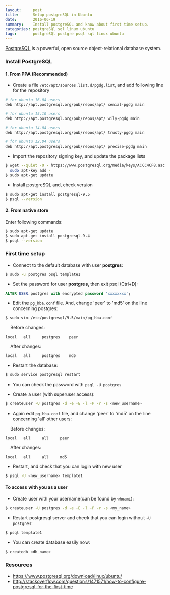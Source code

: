 ```yaml
---
layout:     post
title:      Setup postgreSQL in Ubuntu
date:       2016-06-19
summary:    Install postgreSQL and know about first time setup.
categories: postgreSQl sql linux ubuntu
tags:       postgreSQl postgre psql sql linux ubuntu
---
```


<a href="https://www.postgresql.org/" target="_blank">PostgreSQL</a> is a powerful, open source object-relational database system.

### Install PostgreSQL

#### 1. From PPA (Recommended)

* Create a file `/etc/apt/sources.list.d/pgdg.list`, and add following line for the repository

```bash
# for ubuntu 16.04 users
deb http://apt.postgresql.org/pub/repos/apt/ xenial-pgdg main

# for ubuntu 15.10 users
deb http://apt.postgresql.org/pub/repos/apt/ wily-pgdg main

# for ubuntu 14.04 users
deb http://apt.postgresql.org/pub/repos/apt/ trusty-pgdg main

# for ubuntu 12.04 users
deb http://apt.postgresql.org/pub/repos/apt/ precise-pgdg main
```

* Import the repository signing key, and update the package lists

```bash
$ wget --quiet -O - https://www.postgresql.org/media/keys/ACCC4CF8.asc | \
  sudo apt-key add -
$ sudo apt-get update
```

* Install postgreSQL and, check version

```bash
$ sudo apt-get install postgresql-9.5
$ psql --version
```

#### 2. From native store

Enter following commands:

```bash
$ sudo apt-get update
$ sudo apt-get install postgresql-9.4
$ psql --version
```


### First time setup

* Connect to the default database with user <strong>postgres</strong>:

```bash
$ sudo -u postgres psql template1
```

* Set the password for user <strong>postgres</strong>, then exit psql (Ctrl+D):

```sql
ALTER USER postgres with encrypted password 'xxxxxxxx';
```

* Edit the `pg_hba.conf` file. And, change 'peer' to 'md5' on the line concerning postgres:

```bash
$ sudo vim /etc/postgresql/9.5/main/pg_hba.conf
```

&nbsp;&nbsp;&nbsp;&nbsp;Before changes:
```vim
local   all     postgres    peer
```

&nbsp;&nbsp;&nbsp;&nbsp;After changes:
```vim
local   all     postgres    md5
```

* Restart the database:

```bash
$ sudo service postgresql restart
```

* You can check the password with `psql -U postgres`

* Create a user (with superuser access):

```bash
$ createuser -U postgres -d -e -E -l -P -r -s <new_username>
```

* Again edit `pg_hba.conf` file, and change 'peer' to 'md5' on the line concerning 'all' other users:

&nbsp;&nbsp;&nbsp;&nbsp;Before changes:
```vim
local   all     all     peer
```

&nbsp;&nbsp;&nbsp;&nbsp;After changes:
```vim
local   all     all     md5
```

* Restart, and check that you can login with new user

```bash
$ psql -U <new_username> template1
```

#### To access with you as a user

* Create user with your username(can be found by `whoami`):

```bash
$ createuser -U postgres -d -e -E -l -P -r -s <my_name>
```

* Restart postgresql server and check that you can login without `-U postgres`:

```bash
$ psql template1
```

* You can create database easily now:

```bash
$ createdb <db_name>
```

### Resources

* <a href="https://www.postgresql.org/download/linux/ubuntu/" target="_blank">https://www.postgresql.org/download/linux/ubuntu/</a>
* <a href="http://stackoverflow.com/questions/1471571/how-to-configure-postgresql-for-the-first-time" target="_blank">http://stackoverflow.com/questions/1471571/how-to-configure-postgresql-for-the-first-time</a>
